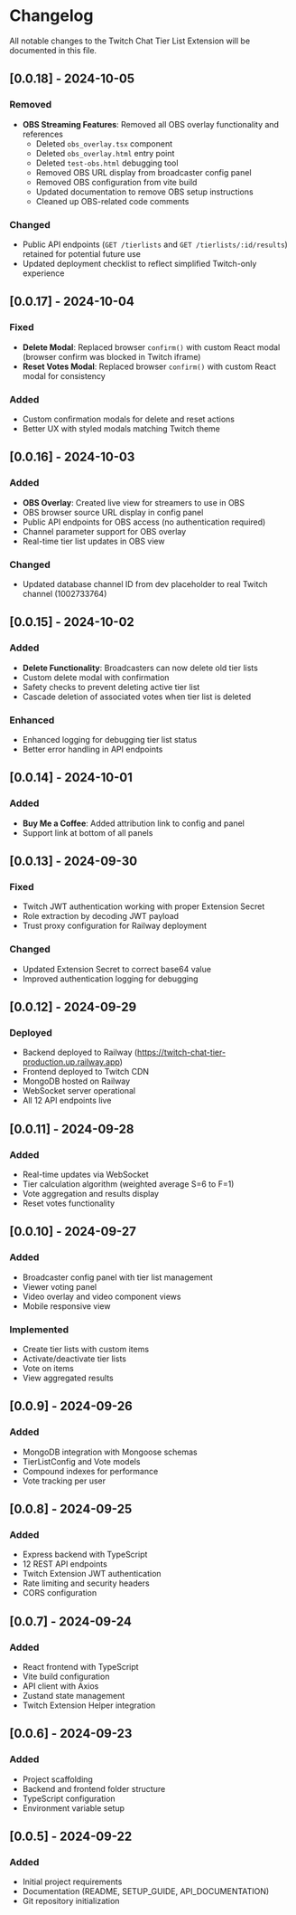 # Changelog

All notable changes to the Twitch Chat Tier List Extension will be documented in this file.

## [0.0.18] - 2024-10-05

### Removed
- **OBS Streaming Features**: Removed all OBS overlay functionality and references
  - Deleted `obs_overlay.tsx` component
  - Deleted `obs_overlay.html` entry point
  - Deleted `test-obs.html` debugging tool
  - Removed OBS URL display from broadcaster config panel
  - Removed OBS configuration from vite build
  - Updated documentation to remove OBS setup instructions
  - Cleaned up OBS-related code comments

### Changed
- Public API endpoints (`GET /tierlists` and `GET /tierlists/:id/results`) retained for potential future use
- Updated deployment checklist to reflect simplified Twitch-only experience

## [0.0.17] - 2024-10-04

### Fixed
- **Delete Modal**: Replaced browser `confirm()` with custom React modal (browser confirm was blocked in Twitch iframe)
- **Reset Votes Modal**: Replaced browser `confirm()` with custom React modal for consistency

### Added
- Custom confirmation modals for delete and reset actions
- Better UX with styled modals matching Twitch theme

## [0.0.16] - 2024-10-03

### Added
- **OBS Overlay**: Created live view for streamers to use in OBS
- OBS browser source URL display in config panel
- Public API endpoints for OBS access (no authentication required)
- Channel parameter support for OBS overlay
- Real-time tier list updates in OBS view

### Changed
- Updated database channel ID from dev placeholder to real Twitch channel (1002733764)

## [0.0.15] - 2024-10-02

### Added
- **Delete Functionality**: Broadcasters can now delete old tier lists
- Custom delete modal with confirmation
- Safety checks to prevent deleting active tier list
- Cascade deletion of associated votes when tier list is deleted

### Enhanced
- Enhanced logging for debugging tier list status
- Better error handling in API endpoints

## [0.0.14] - 2024-10-01

### Added
- **Buy Me a Coffee**: Added attribution link to config and panel
- Support link at bottom of all panels

## [0.0.13] - 2024-09-30

### Fixed
- Twitch JWT authentication working with proper Extension Secret
- Role extraction by decoding JWT payload
- Trust proxy configuration for Railway deployment

### Changed
- Updated Extension Secret to correct base64 value
- Improved authentication logging for debugging

## [0.0.12] - 2024-09-29

### Deployed
- Backend deployed to Railway (https://twitch-chat-tier-production.up.railway.app)
- Frontend deployed to Twitch CDN
- MongoDB hosted on Railway
- WebSocket server operational
- All 12 API endpoints live

## [0.0.11] - 2024-09-28

### Added
- Real-time updates via WebSocket
- Tier calculation algorithm (weighted average S=6 to F=1)
- Vote aggregation and results display
- Reset votes functionality

## [0.0.10] - 2024-09-27

### Added
- Broadcaster config panel with tier list management
- Viewer voting panel
- Video overlay and video component views
- Mobile responsive view

### Implemented
- Create tier lists with custom items
- Activate/deactivate tier lists
- Vote on items
- View aggregated results

## [0.0.9] - 2024-09-26

### Added
- MongoDB integration with Mongoose schemas
- TierListConfig and Vote models
- Compound indexes for performance
- Vote tracking per user

## [0.0.8] - 2024-09-25

### Added
- Express backend with TypeScript
- 12 REST API endpoints
- Twitch Extension JWT authentication
- Rate limiting and security headers
- CORS configuration

## [0.0.7] - 2024-09-24

### Added
- React frontend with TypeScript
- Vite build configuration
- API client with Axios
- Zustand state management
- Twitch Extension Helper integration

## [0.0.6] - 2024-09-23

### Added
- Project scaffolding
- Backend and frontend folder structure
- TypeScript configuration
- Environment variable setup

## [0.0.5] - 2024-09-22

### Added
- Initial project requirements
- Documentation (README, SETUP_GUIDE, API_DOCUMENTATION)
- Git repository initialization
